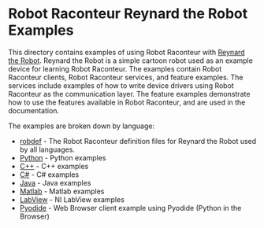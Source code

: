 # Robot Raconteur Reynard the Robot Examples

This directory contains examples of using Robot Raconteur with
[Reynard the Robot](https://github.com/robotraconteur/reynard-the-robot). Reynard the Robot is a simple
cartoon robot used as an example device for learning Robot Raconteur. The examples contain Robot Raconteur clients,
Robot Raconteur services, and feature examples. The services include examples of how to write device drivers
using Robot Raconteur as the communication layer. The feature examples demonstrate how to use the features
available in Robot Raconteur, and are used in the documentation.

The examples are broken down by language:

- [robdef](robdef) - The Robot Raconteur definition files for Reynard the Robot used by all languages.
- [Python](python) - Python examples
- [C++](cpp) - C++ examples
- [C#](cs) - C# examples
- [Java](java) - Java examples
- [Matlab](matlab) - Matlab examples
- [LabView](labview) - NI LabView examples
- [Pyodide](pyodide) - Web Browser client example using Pyodide (Python in the Browser)
